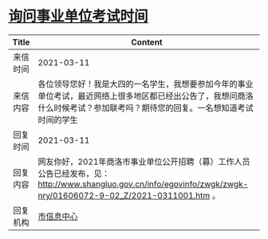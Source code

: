 # <a href="http://www.shangluo.gov.cn/zmhd/ldxxxx.jsp?urltype=leadermail.LeaderMailContentUrl&wbtreeid=1112&leadermailid=7014">询问事业单位考试时间</a>
| Title |                                                            Content                                                             |
|:-----:|--------------------------------------------------------------------------------------------------------------------------------|
| 来信时间  | 2021-03-11                                                                                                                     |
| 来信内容  | 各位领导您好！我是大四的一名学生，我想要参加今年的事业单位考试，最近网络上很多地区都已经出公告了，我想问商洛什么时候考试？参加联考吗？期待您的回复。一名想知道考试时间的学生                                         |
| 回复时间  | 2021-03-11                                                                                                                     |
| 回复内容  | 网友你好，2021年商洛市事业单位公开招聘（募）工作人员公告已经发布，见：http://www.shangluo.gov.cn/info/egovinfo/zwgk/zwgk-nry/01606072-9-02_Z/2021-0311001.htm 。 |
| 回复机构  | <a href="../../category/agencies/市信息中心.md">市信息中心</a>                                                                           |